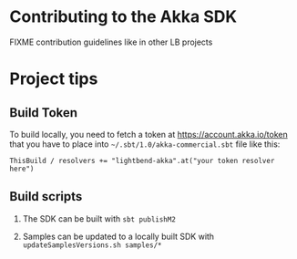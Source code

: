 # Contributing to the Akka SDK

FIXME contribution guidelines like in other LB projects


# Project tips

## Build Token

To build locally, you need to fetch a token at https://account.akka.io/token that you have to place into `~/.sbt/1.0/akka-commercial.sbt` file like this:
```
ThisBuild / resolvers += "lightbend-akka".at("your token resolver here")
```

##  Build scripts

1. The SDK can be built with `sbt publishM2`

2. Samples can be updated to a locally built SDK with `updateSamplesVersions.sh samples/*` 
